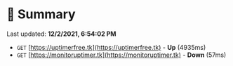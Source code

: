# 📖 Summary
Last updated: **12/2/2021, 6:54:02 PM**

- `GET` [https://uptimerfree.tk](https://uptimerfree.tk) - **Up** (4935ms)
- `GET` [https://monitoruptimer.tk](https://monitoruptimer.tk) - **Down** (57ms)
